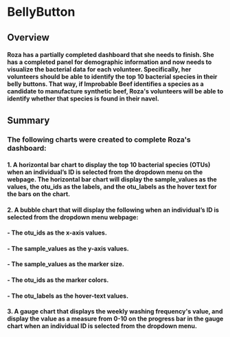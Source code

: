 # BellyButton
## Overview
#### Roza has a partially completed dashboard that she needs to finish. She has a completed panel for demographic information and now needs to visualize the bacterial data for each volunteer. Specifically, her volunteers should be able to identify the top 10 bacterial species in their belly buttons. That way, if Improbable Beef identifies a species as a candidate to manufacture synthetic beef, Roza's volunteers will be able to identify whether that species is found in their navel.

## Summary
### The following charts were created to complete Roza's dashboard:
#### 1. A horizontal bar chart to display the top 10 bacterial species (OTUs) when an individual’s ID is selected from the dropdown menu on the webpage. The horizontal bar chart will display the sample_values as the values, the otu_ids as the labels, and the otu_labels as the hover text for the bars on the chart.

#### 2. A bubble chart that will display the following when an individual’s ID is selected from the dropdown menu webpage:

#### - The otu_ids as the x-axis values.
#### - The sample_values as the y-axis values.
#### - The sample_values as the marker size.
#### - The otu_ids as the marker colors.
#### - The otu_labels as the hover-text values.

#### 3. A gauge chart that displays the weekly washing frequency's value, and display the value as a measure from 0-10 on the progress bar in the gauge chart when an individual ID is selected from the dropdown menu.